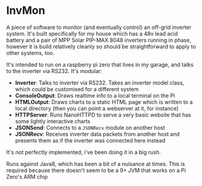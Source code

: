 # InvMon
A piece of software to monitor (and eventually control) an off-grid inverter system.  It's built specifically for my house which has a 48v lead acid battery and a pair of MPP Solar PIP-MAX 8048 inverters running in phase, however it is build relatively cleanly so should be straightforward to apply to other systems, too.

It's intended to run on a raspberry pi zero that lives in my garage, and talks to the inverter via RS232.  It's modular:

- **Inverter**: Talks to inverter via RS232.  Takes an inverter model class, which could be customised for a different system
- **ConsoleOutput**: Draws realtime info to a local terminal on the Pi
- **HTMLOutput**: Draws charts to a static HTML page which is written to a local directory (then you can point a webserver at it, for instance)
- **HTTPServer**: Runs NanoHTTPD to serve a very basic website that has some lightly interactive charts
- **JSONSend**: Connects to a `JSONRecv` module on another host
- **JSONRecv**: Receives inverter data packets from another host and presents them as if the inverter was connected here instead

It's not perfectly implemented, i've been doing it in a big rush.  

Runs against Java8, which has been a bit of a nuisance at times.  This is required because there doesn't seem to be a 9+ JVM that works on a Pi Zero's ARM chip
